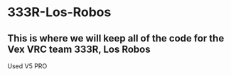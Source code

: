 # 333R-Los-Robos

This is where we will keep all of the code for the Vex VRC team 333R, Los Robos
-
Used V5 PRO
